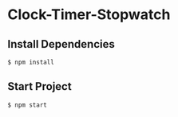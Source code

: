 # Clock-Timer-Stopwatch

## Install Dependencies
```
$ npm install
```

## Start Project
```
$ npm start
```
